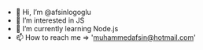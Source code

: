 - 👋 Hi, I’m @afsinlogoglu
- 👀 I’m interested in JS
- 🌱 I’m currently learning Node.js 
- 📫 How to reach me => 'muhammedafsin@hotmail.com'

<!---
afsinlogoglu/afsinlogoglu is a ✨ special ✨ repository because its `README.md` (this file) appears on your GitHub profile.
You can click the Preview link to take a look at your changes.
--->
